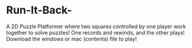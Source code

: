 # Run-It-Back-
A 2D Puzzle Platformer where two squares controlled by one player work together to solve puzzles! One records and rewinds, and the other plays! Download the windows or mac (contents) file to play!
